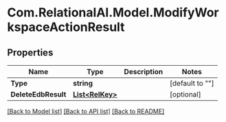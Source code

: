 
# Com.RelationalAI.Model.ModifyWorkspaceActionResult

## Properties

Name | Type | Description | Notes
------------ | ------------- | ------------- | -------------
**Type** | **string** |  | [default to ""]
**DeleteEdbResult** | [**List&lt;RelKey&gt;**](RelKey.md) |  | [optional] 

[[Back to Model list]](../README.md#documentation-for-models)
[[Back to API list]](../README.md#documentation-for-api-endpoints)
[[Back to README]](../README.md)

